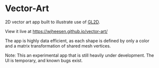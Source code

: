 # Vector-Art
2D vector art app built to illustrate use of [GL2D](https://github.com/wjheesen/gl2d).

View it live at https://wjheesen.github.io/vector-art/

The app is highly data efficient, as each shape is defined by only a color and a matrix transformation of shared mesh vertices.

Note: This an experimental app that is still heavily under development. The UI is temporary, and known bugs exist.
